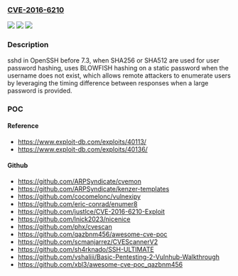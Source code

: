 ### [CVE-2016-6210](https://cve.mitre.org/cgi-bin/cvename.cgi?name=CVE-2016-6210)
![](https://img.shields.io/static/v1?label=Product&message=n%2Fa&color=blue)
![](https://img.shields.io/static/v1?label=Version&message=n%2Fa&color=blue)
![](https://img.shields.io/static/v1?label=Vulnerability&message=n%2Fa&color=brighgreen)

### Description

sshd in OpenSSH before 7.3, when SHA256 or SHA512 are used for user password hashing, uses BLOWFISH hashing on a static password when the username does not exist, which allows remote attackers to enumerate users by leveraging the timing difference between responses when a large password is provided.

### POC

#### Reference
- https://www.exploit-db.com/exploits/40113/
- https://www.exploit-db.com/exploits/40136/

#### Github
- https://github.com/ARPSyndicate/cvemon
- https://github.com/ARPSyndicate/kenzer-templates
- https://github.com/cocomelonc/vulnexipy
- https://github.com/eric-conrad/enumer8
- https://github.com/justlce/CVE-2016-6210-Exploit
- https://github.com/lnick2023/nicenice
- https://github.com/phx/cvescan
- https://github.com/qazbnm456/awesome-cve-poc
- https://github.com/scmanjarrez/CVEScannerV2
- https://github.com/sh4rknado/SSH-ULTIMATE
- https://github.com/vshaliii/Basic-Pentesting-2-Vulnhub-Walkthrough
- https://github.com/xbl3/awesome-cve-poc_qazbnm456

